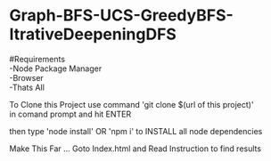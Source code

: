 # Graph-BFS-UCS-GreedyBFS-ItrativeDeepeningDFS

#Requirements \
-Node Package Manager \
-Browser \
-Thats All 

To Clone this Project use command 'git clone $(url of this project)'\
in comand prompt and hit ENTER

then type 'node install' OR 'npm i'
to INSTALL all node dependencies

Make This Far ... 
Goto Index.html and 
Read Instruction to find results

